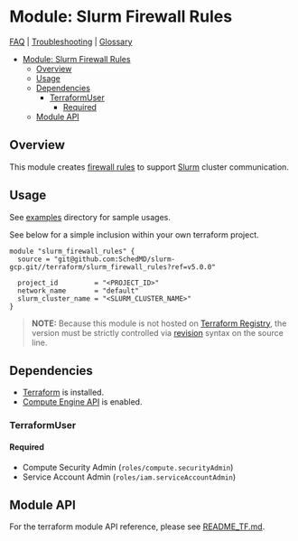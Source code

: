 # Module: Slurm Firewall Rules

[FAQ](../../docs/faq.md) | [Troubleshooting](../../docs/troubleshooting.md) |
[Glossary](../../docs/glossary.md)

<!-- mdformat-toc start --slug=github --no-anchors --maxlevel=6 --minlevel=1 -->

- [Module: Slurm Firewall Rules](#module-slurm-firewall-rules)
  - [Overview](#overview)
  - [Usage](#usage)
  - [Dependencies](#dependencies)
    - [TerraformUser](#terraformuser)
      - [Required](#required)
  - [Module API](#module-api)

<!-- mdformat-toc end -->

## Overview

This module creates [firewall rules](../../docs/glossary.md#firewall-rules) to
support [Slurm](../../docs/glossary.md#slurm) cluster communication.

## Usage

See [examples](./examples/) directory for sample usages.

See below for a simple inclusion within your own terraform project.

```hcl
module "slurm_firewall_rules" {
  source = "git@github.com:SchedMD/slurm-gcp.git//terraform/slurm_firewall_rules?ref=v5.0.0"

  project_id         = "<PROJECT_ID>"
  network_name       = "default"
  slurm_cluster_name = "<SLURM_CLUSTER_NAME>"
}
```

> **NOTE:** Because this module is not hosted on
> [Terraform Registry](../../docs/glossary.md#terraform-registry), the version
> must be strictly controlled via
> [revision](https://www.terraform.io/language/modules/sources#selecting-a-revision)
> syntax on the source line.

## Dependencies

- [Terraform](https://www.terraform.io/downloads.html) is installed.
- [Compute Engine API](../../docs/glossary.md#compute-engine) is enabled.

### TerraformUser

#### Required

- Compute Security Admin (`roles/compute.securityAdmin`)
- Service Account Admin (`roles/iam.serviceAccountAdmin`)

## Module API

For the terraform module API reference, please see
[README_TF.md](./README_TF.md).
